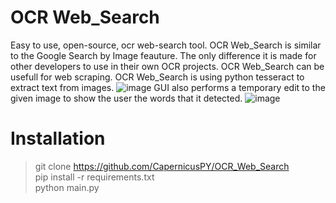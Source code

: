 # OCR Web_Search
Easy to use, open-source, ocr web-search tool. 
OCR Web_Search is similar to the Google Search by Image feauture. The only difference it is made for other developers to use in their own OCR projects. OCR Web_Search can be usefull
for web scraping. OCR Web_Search is using python tesseract to extract text from images. 
![image](https://user-images.githubusercontent.com/80885284/152675539-c599e490-7109-4634-a08a-6c671b18d236.png)
GUI also performs a temporary edit to the given image to show the user the words that it detected.
![image](https://user-images.githubusercontent.com/80885284/152681473-cf33bba4-53e4-4241-9a83-1a5bca0eb307.png)



# Installation
> git clone https://github.com/CapernicusPY/OCR_Web_Search \
> pip install -r requirements.txt \
> python main.py

